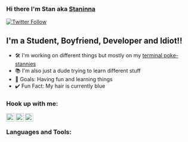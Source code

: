 ### Hi there I'm Stan aka [Staninna](https://www.youtube.com/watch?v=dQw4w9WgXcQ)

[![Twitter Follow](https://img.shields.io/twitter/follow/Staninna_?color=1DA1F2&logo=twitter&style=for-the-badge)](https://twitter.com/intent/follow?original_referer=https%3A%2F%2Fgithub.com%2FStaninna&screen_name=Staninna)

## I'm a Student, Boyfriend, Developer and Idiot!!

- 🛠️ I'm working on different things but mostly on my [terminal poke-stannies](https://github.com/Staninna/Poke-Stannies)
- 📚 I'm also just a dude trying to learn different stuff
- 🥅 Goals: Having fun and learning things
- ✔️ Fun Fact: My hair is currently blue

### Hook up with me:

[<img align="left" alt="Staninna | Discord" width="22px" src="https://cdn.jsdelivr.net/npm/simple-icons@v3/icons/discord.svg" />](https://discord.com/channels/@me/535483800122032128)
[<img align="left" alt="Staninna | Twitter" width="22px" src="https://cdn.jsdelivr.net/npm/simple-icons@v3/icons/twitter.svg" />](https://twitter.com/Staninna_)
[<img align="left" alt="Staninna | Reddit" width="22px" src="https://cdn.jsdelivr.net/npm/simple-icons@v3/icons/reddit.svg" />](https://www.reddit.com/user/Staninna)

<br>

### Languages and Tools:

